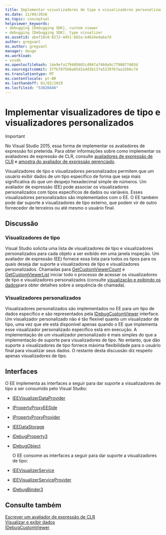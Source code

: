 ```yaml
---
title: Implementar visualizadores de tipo e visualizadores personalizados | Microsoft Docs
ms.date: 11/04/2016
ms.topic: conceptual
helpviewer_keywords:
- debugging [Debugging SDK], custom viewer
- debugging [Debugging SDK], type visualizer
ms.assetid: abef18c0-8272-4451-b82a-b4624edaba7d
author: gregvanl
ms.author: gregvanl
manager: douge
ms.workload:
- vssdk
ms.openlocfilehash: 14e9efa179405602cd94fa7460a9c7790077403d
ms.sourcegitcommit: 37fb7075b0a65d2add3b137a5230767aa3266c74
ms.translationtype: MT
ms.contentlocale: pt-BR
ms.lasthandoff: 01/02/2019
ms.locfileid: "53820446"
---
```

# <a name="implement-type-visualizers-and-custom-viewers"></a>Implementar visualizadores de tipo e visualizadores personalizados
> [!IMPORTANT]
>  No Visual Studio 2015, essa forma de implementar os avaliadores de expressão foi preterida. Para obter informações sobre como implementar os avaliadores de expressão de CLR, consulte [avaliadores de expressão de CLR](https://github.com/Microsoft/ConcordExtensibilitySamples/wiki/CLR-Expression-Evaluators) e [amostra do avaliador de expressão gerenciado](https://github.com/Microsoft/ConcordExtensibilitySamples/wiki/Managed-Expression-Evaluator-Sample). 
  
 Visualizadores de tipo e visualizadores personalizados permitem que um usuário exibir dados de um tipo específico de forma que seja mais significativa do que um despejo hexadecimal simple de números. Um avaliador de expressão (EE) pode associar os visualizadores personalizados com tipos específicos de dados ou variáveis. Esses visualizadores personalizados são implementados com o EE. O EE também pode dar suporte a visualizadores de tipo externo, que podem vir de outro fornecedor de terceiros ou até mesmo o usuário final.  
  
## <a name="discussion"></a>Discussão  
  
### <a name="type-visualizers"></a>Visualizadores de tipo  
 Visual Studio solicita uma lista de visualizadores de tipo e visualizadores personalizados para cada objeto a ser exibido em uma janela inspeção. Um avaliador de expressão (EE) fornece essa lista para todos os tipos para os quais deseja dar suporte a visualizadores de tipo e visualizadores personalizados. Chamadas para [GetCustomViewerCount](../../extensibility/debugger/reference/idebugproperty3-getcustomviewercount.md) e [GetCustomViewerList](../../extensibility/debugger/reference/idebugproperty3-getcustomviewerlist.md) iniciar todo o processo de acessar os visualizadores de tipo e visualizadores personalizados (consulte [visualização e exibindo os dados](../../extensibility/debugger/visualizing-and-viewing-data.md)para obter detalhes sobre a sequência de chamada).  
  
### <a name="custom-viewers"></a>Visualizadores personalizados  
 Visualizadores personalizados são implementados no EE para um tipo de dados específico e são representados pela [IDebugCustomViewer](../../extensibility/debugger/reference/idebugcustomviewer.md) interface. Um visualizador personalizado não é tão flexível quanto um visualizador de tipo, uma vez que ele está disponível apenas quando o EE que implementa esse visualizador personalizado específico está em execução. A implementação de um visualizador personalizado é mais simples do que a implementação de suporte para visualizadores de tipo. No entanto, que dão suporte a visualizadores de tipo fornece máxima flexibilidade para o usuário final para visualizar seus dados. O restante desta discussão diz respeito apenas visualizadores de tipo.  
  
## <a name="interfaces"></a>Interfaces  
 O EE implementa as interfaces a seguir para dar suporte a visualizadores de tipo a ser consumido pelo Visual Studio:  
  
- [IEEVisualizerDataProvider](../../extensibility/debugger/reference/ieevisualizerdataprovider.md)  
  
- [IPropertyProxyEESide](../../extensibility/debugger/reference/ipropertyproxyeeside.md)  
  
- [IPropertyProxyProvider](../../extensibility/debugger/reference/ipropertyproxyprovider.md)  
  
- [IEEDataStorage](../../extensibility/debugger/reference/ieedatastorage.md)  
  
- [IDebugProperty3](../../extensibility/debugger/reference/idebugproperty3.md)  
  
- [IDebugObject](../../extensibility/debugger/reference/idebugobject.md)  
  
  O EE consome as interfaces a seguir para dar suporte a visualizadores de tipo:  
  
- [IEEVisualizerService](../../extensibility/debugger/reference/ieevisualizerservice.md)  
  
- [IEEVisualizerServiceProvider](../../extensibility/debugger/reference/ieevisualizerserviceprovider.md)  
  
- [IDebugBinder3](../../extensibility/debugger/reference/idebugbinder3.md)  
  
## <a name="see-also"></a>Consulte também  
 [Escrever um avaliador de expressão de CLR](../../extensibility/debugger/writing-a-common-language-runtime-expression-evaluator.md)   
 [Visualizar e exibir dados](../../extensibility/debugger/visualizing-and-viewing-data.md)   
 [IDebugCustomViewer](../../extensibility/debugger/reference/idebugcustomviewer.md)